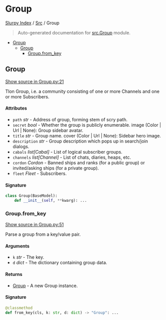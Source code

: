 # Group

[Slurpy Index](../README.md#slurpy-index) / [Src](./index.md#src) / Group

> Auto-generated documentation for [src.Group](https://github.com/litmus-ritten/slurpy/blob/main/src/Group.py) module.

- [Group](#group)
  - [Group](#group-1)
    - [Group.from_key](#groupfrom_key)

## Group

[Show source in Group.py:21](https://github.com/litmus-ritten/slurpy/blob/main/src/Group.py#L21)

Tlon Group, i.e. a community consisting of one or more Channels and one or more Subscribers.

#### Attributes

- `path` *str* - Address of group, forming stem of scry path.
- `secret` *bool* - Whether the group is publicly enumerable.
image (Color | Url | None): Group sidebar avatar.
- `title` *str* - Group name.
cover (Color | Url | None): Sidebar hero image.
- `description` *str* - Group description which pops up in search/join dialogs.
- `cabals` *list[Cabal]* - List of logical subscriber groups.
- `channels` *list[Channel]* - List of chats, diaries, heaps, etc.
- `cordon` *Cordon* - Banned ships and ranks (for a public group) or invited/asking ships (for a private group).
- `fleet` *Fleet* - Subscribers.

#### Signature

```python
class Group(BaseModel):
    def __init__(self, **kwarg): ...
```

### Group.from_key

[Show source in Group.py:51](https://github.com/litmus-ritten/slurpy/blob/main/src/Group.py#L51)

Parse a group from a key/value pair.

#### Arguments

- `k` *str* - The key.
- `d` *dict* - The dictionary containing group data.

#### Returns

- [Group](#group) - A new Group instance.

#### Signature

```python
@classmethod
def from_key(cls, k: str, d: dict) -> "Group": ...
```